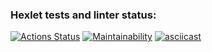 ### Hexlet tests and linter status:
[![Actions Status](https://github.com/Utyak/frontend-project-44/workflows/hexlet-check/badge.svg)](https://github.com/Utyak/frontend-project-44/actions)
[![Maintainability](https://api.codeclimate.com/v1/badges/dac30ba0b30c4ed34714/maintainability)](https://codeclimate.com/github/Utyak/frontend-project-44/maintainability)
[![asciicast](https://asciinema.org/a/Bw976cX8opxQrAPiCFC7Y62Us.svg)](https://asciinema.org/a/Bw976cX8opxQrAPiCFC7Y62Us)